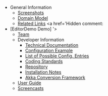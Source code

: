   * General Information
    * [Screenshots](Info.md)
    * [Domain Model](DomainModel.md)
    * [Related Links](Links.md)
<a href='Hidden comment: 
* [EditorDemo Demo]
'></a>
    * [Team](Team.md)
  * Developer Information
    * [Technical Documentation](TechnicalDocumentation.md)
    * [Configuration Example](EditorConfiguration.md)
    * [List of Possible Config. Entries](ConfigurationPropertiesFile.md)
    * [Coding Standards](CodingStandards.md)
    * [Repository](Repository.md)
    * [Installation Notes](InstallationNotes.md)
    * [Akka Conversion Framework](AkkaConversionFramework.md)
  * [User Guide](NapovedaKEditoru.md)
  * [Screencasts](Screencasts.md)